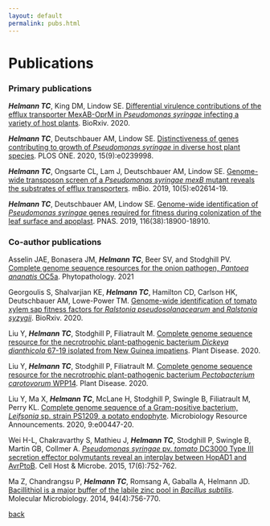 ```yaml
---
layout: default
permalink: pubs.html
---
```


# Publications

### Primary publications

***Helmann TC***, King DM, Lindow SE. [Differential virulence contributions of the efflux transporter MexAB-OprM in *Pseudomonas syringae* infecting a variety of host plants](https://doi.org/10.1101/2020.03.04.959429). BioRxiv. 2020. 

***Helmann TC***, Deutschbauer AM, Lindow SE. [Distinctiveness of genes contributing to growth of *Pseudomonas syringae* in diverse host plant species](https://doi.org/10.1371/journal.pone.0239998). PLOS ONE. 2020, 15(9):e0239998. 

***Helmann TC***, Ongsarte CL, Lam J, Deutschbauer AM, Lindow SE. [Genome-wide transposon screen of a *Pseudomonas syringae mexB* mutant reveals the substrates of efflux transporters](https://doi.org/10.1128/mBio.02614-19
). mBio. 2019, 10(5):e02614-19.

***Helmann TC***, Deutschbauer AM, Lindow SE. [Genome-wide identification of *Pseudomonas syringae* genes required for fitness during colonization of the leaf surface and apoplast](https://doi.org/10.1073/pnas.1908858116
). PNAS. 2019, 116(38):18900-18910.

### Co-author publications

Asselin JAE, Bonasera JM, ***Helmann TC***, Beer SV, and Stodghill PV. [Complete genome sequence resources for the onion pathogen, *Pantoea ananatis* OC5a](https://doi.org/10.1094/PHYTO-09-20-0416-A). Phytopathology. 2021

Georgoulis S, Shalvarjian KE, ***Helmann TC***, Hamilton CD, Carlson HK, Deutschbauer AM, Lowe-Power TM. [Genome-wide identification of tomato xylem sap fitness factors for *Ralstonia pseudosolanacearum* and *Ralstonia syzygii*](https://doi.org/10.1101/2020.08.31.276741). BioRxiv. 2020.

Liu Y, ***Helmann TC***, Stodghill P, Filiatrault M. [Complete genome sequence resource for the necrotrophic plant-pathogenic bacterium *Dickeya dianthicola* 67-19 isolated from New Guinea impatiens](https://doi.org/10.1094/PDIS-09-20-1968-A). Plant Disease. 2020.

Liu Y, ***Helmann TC***, Stodghill P, Filiatrault M. [Complete genome sequence resource for the necrotrophic plant-pathogenic bacterium *Pectobacterium carotovorum* WPP14](https://doi.org/10.1094/PDIS-05-20-1059-A). Plant Disease. 2020.

Liu Y, Ma X, ***Helmann TC***, McLane H, Stodghill P, Swingle B, Filiatrault M, Perry KL. [Complete genome sequence of a Gram-positive bacterium, *Leifsonia* sp. strain PS1209, a potato endophyte](https://doi.org/10.1128/MRA.00447-20). Microbiology Resource Announcements. 2020, 9:e00447-20.

Wei H-L, Chakravarthy S, Mathieu J, ***Helmann TC***, Stodghill P, Swingle B, Martin GB, Collmer A. [*Pseudomonas syringae* pv. *tomato* DC3000 Type III secretion effector polymutants reveal an interplay between HopAD1 and AvrPtoB](https://doi.org/10.1016/j.chom.2015.05.007). Cell Host & Microbe. 2015, 17(6):752-762.

Ma Z, Chandrangsu P, ***Helmann TC***, Romsang A, Gaballa A, Helmann JD. [Bacillithiol is a major buffer of the labile zinc pool in *Bacillus subtilis*](https://doi.org/10.1111/mmi.12794). Molecular Microbiology. 2014, 94(4):756-770.


[back](./)